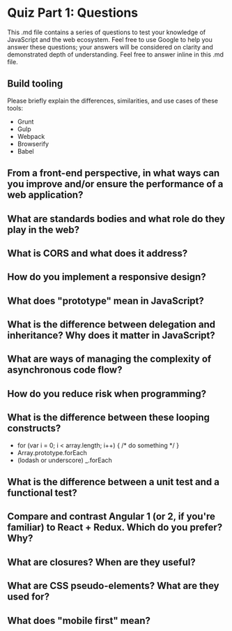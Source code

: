 # Quiz Part 1: Questions

This .md file contains a series of questions to test your knowledge of JavaScript and the web ecosystem. Feel free to use Google to help you answer these questions; your answers will be considered on clarity and demonstrated depth of understanding. Feel free to answer inline in this .md file.

## Build tooling

Please briefly explain the differences, similarities, and use cases of these tools:

- Grunt
- Gulp
- Webpack
- Browserify
- Babel

## From a front-end perspective, in what ways can you improve and/or ensure the performance of a web application?

## What are standards bodies and what role do they play in the web?

## What is CORS and what does it address?

## How do you implement a responsive design?

## What does "prototype" mean in JavaScript?

## What is the difference between delegation and inheritance? Why does it matter in JavaScript?

## What are ways of managing the complexity of asynchronous code flow?

## How do you reduce risk when programming?

## What is the difference between these looping constructs?

- for (var i = 0; i < array.length; i++) { /* do something */ }
- Array.prototype.forEach
- (lodash or underscore) _.forEach

## What is the difference between a unit test and a functional test?

## Compare and contrast Angular 1 (or 2, if you're familiar) to React + Redux. Which do you prefer? Why?

## What are closures? When are they useful?

## What are CSS pseudo-elements? What are they used for?

## What does "mobile first" mean?